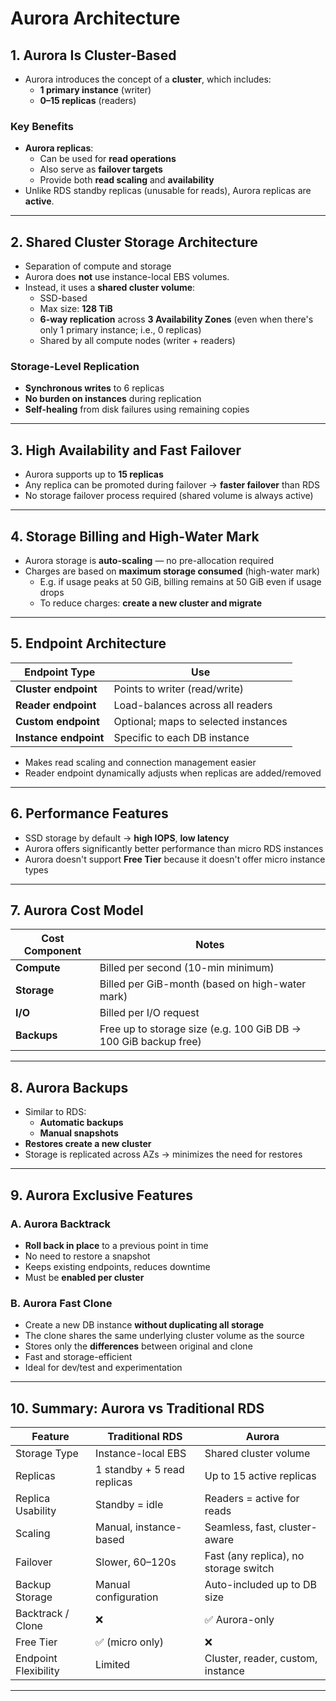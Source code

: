 # Aurora Architecture

## 1. Aurora Is Cluster-Based

- Aurora introduces the concept of a **cluster**, which includes:
  - **1 primary instance** (writer)
  - **0–15 replicas** (readers)

### Key Benefits

- **Aurora replicas**:
  - Can be used for **read operations**
  - Also serve as **failover targets**
  - Provide both **read scaling** and **availability**
- Unlike RDS standby replicas (unusable for reads), Aurora replicas are **active**.

---

## 2. Shared Cluster Storage Architecture

- Separation of compute and storage
- Aurora does **not** use instance-local EBS volumes.
- Instead, it uses a **shared cluster volume**:
  - SSD-based
  - Max size: **128 TiB**
  - **6-way replication** across **3 Availability Zones** (even when there's only 1 primary instance; i.e., 0 replicas)
  - Shared by all compute nodes (writer + readers)

### Storage-Level Replication

- **Synchronous writes** to 6 replicas
- **No burden on instances** during replication
- **Self-healing** from disk failures using remaining copies

---

## 3. High Availability and Fast Failover

- Aurora supports up to **15 replicas**
- Any replica can be promoted during failover → **faster failover** than RDS
- No storage failover process required (shared volume is always active)

---

## 4. Storage Billing and High-Water Mark

- Aurora storage is **auto-scaling** — no pre-allocation required
- Charges are based on **maximum storage consumed** (high-water mark)
  - E.g. if usage peaks at 50 GiB, billing remains at 50 GiB even if usage drops
  - To reduce charges: **create a new cluster and migrate**

---

## 5. Endpoint Architecture

| Endpoint Type         | Use                                  |
| --------------------- | ------------------------------------ |
| **Cluster endpoint**  | Points to writer (read/write)        |
| **Reader endpoint**   | Load-balances across all readers     |
| **Custom endpoint**   | Optional; maps to selected instances |
| **Instance endpoint** | Specific to each DB instance         |

- Makes read scaling and connection management easier
- Reader endpoint dynamically adjusts when replicas are added/removed

---

## 6. Performance Features

- SSD storage by default → **high IOPS**, **low latency**
- Aurora offers significantly better performance than micro RDS instances
- Aurora doesn't support **Free Tier** because it doesn't offer micro instance types

---

## 7. Aurora Cost Model

| Cost Component | Notes                                                           |
| -------------- | --------------------------------------------------------------- |
| **Compute**    | Billed per second (10-min minimum)                              |
| **Storage**    | Billed per GiB-month (based on high-water mark)                 |
| **I/O**        | Billed per I/O request                                          |
| **Backups**    | Free up to storage size (e.g. 100 GiB DB → 100 GiB backup free) |

---

## 8. Aurora Backups

- Similar to RDS:
  - **Automatic backups**
  - **Manual snapshots**
- **Restores create a new cluster**
- Storage is replicated across AZs → minimizes the need for restores

---

## 9. Aurora Exclusive Features

### A. Aurora Backtrack

- **Roll back in place** to a previous point in time
- No need to restore a snapshot
- Keeps existing endpoints, reduces downtime
- Must be **enabled per cluster**

### B. Aurora Fast Clone

- Create a new DB instance **without duplicating all storage**
- The clone shares the same underlying cluster volume as the source
- Stores only the **differences** between original and clone
- Fast and storage-efficient
- Ideal for dev/test and experimentation

---

## 10. Summary: Aurora vs Traditional RDS

| Feature              | Traditional RDS             | Aurora                                |
| -------------------- | --------------------------- | ------------------------------------- |
| Storage Type         | Instance-local EBS          | Shared cluster volume                 |
| Replicas             | 1 standby + 5 read replicas | Up to 15 active replicas              |
| Replica Usability    | Standby = idle              | Readers = active for reads            |
| Scaling              | Manual, instance-based      | Seamless, fast, cluster-aware         |
| Failover             | Slower, 60–120s             | Fast (any replica), no storage switch |
| Backup Storage       | Manual configuration        | Auto-included up to DB size           |
| Backtrack / Clone    | ❌                          | ✅ Aurora-only                        |
| Free Tier            | ✅ (micro only)             | ❌                                    |
| Endpoint Flexibility | Limited                     | Cluster, reader, custom, instance     |

---
